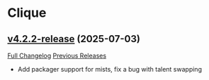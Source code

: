 # Clique

## [v4.2.2-release](https://github.com/jnwhiteh/Clique/tree/v4.2.2-release) (2025-07-03)
[Full Changelog](https://github.com/jnwhiteh/Clique/compare/v4.2.1-release...v4.2.2-release) [Previous Releases](https://github.com/jnwhiteh/Clique/releases)

- Add packager support for mists, fix a bug with talent swapping  
